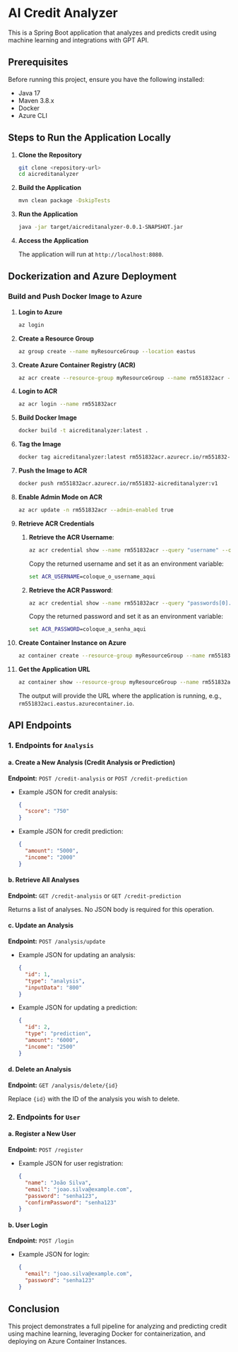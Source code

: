 
# AI Credit Analyzer

This is a Spring Boot application that analyzes and predicts credit using machine learning and integrations with GPT API.

## Prerequisites

Before running this project, ensure you have the following installed:

- Java 17
- Maven 3.8.x
- Docker
- Azure CLI

## Steps to Run the Application Locally

1. **Clone the Repository**

   ```bash
   git clone <repository-url>
   cd aicreditanalyzer
   ```

2. **Build the Application**

   ```bash
   mvn clean package -DskipTests
   ```

3. **Run the Application**

   ```bash
   java -jar target/aicreditanalyzer-0.0.1-SNAPSHOT.jar
   ```

4. **Access the Application**

   The application will run at `http://localhost:8080`.

## Dockerization and Azure Deployment

### Build and Push Docker Image to Azure

1. **Login to Azure**

   ```bash
   az login
   ```

2. **Create a Resource Group**

   ```bash
   az group create --name myResourceGroup --location eastus
   ```

3. **Create Azure Container Registry (ACR)**

   ```bash
   az acr create --resource-group myResourceGroup --name rm551832acr --sku Basic
   ```

4. **Login to ACR**

   ```bash
   az acr login --name rm551832acr
   ```

5. **Build Docker Image**

   ```bash
   docker build -t aicreditanalyzer:latest .
   ```

6. **Tag the Image**

   ```bash
   docker tag aicreditanalyzer:latest rm551832acr.azurecr.io/rm551832-aicreditanalyzer:v1
   ```

7. **Push the Image to ACR**

   ```bash
   docker push rm551832acr.azurecr.io/rm551832-aicreditanalyzer:v1
   ```

8. **Enable Admin Mode on ACR**

   ```bash
   az acr update -n rm551832acr --admin-enabled true
   ```

9. **Retrieve ACR Credentials**

   1. **Retrieve the ACR Username**:

      ```bash
      az acr credential show --name rm551832acr --query "username" --output tsv
      ```

      Copy the returned username and set it as an environment variable:

      ```cmd
      set ACR_USERNAME=coloque_o_username_aqui
      ```

   2. **Retrieve the ACR Password**:

      ```bash
      az acr credential show --name rm551832acr --query "passwords[0].value" --output tsv
      ```

      Copy the returned password and set it as an environment variable:

      ```cmd
      set ACR_PASSWORD=coloque_a_senha_aqui
      ```

10. **Create Container Instance on Azure**

    ```bash
    az container create --resource-group myResourceGroup --name rm551832aci     --image rm551832acr.azurecr.io/rm551832-aicreditanalyzer:v1     --cpu 1 --memory 1     --registry-login-server rm551832acr.azurecr.io     --registry-username %ACR_USERNAME%     --registry-password %ACR_PASSWORD%     --ports 8080 --dns-name-label rm551832aci
    ```

11. **Get the Application URL**

    ```bash
    az container show --resource-group myResourceGroup --name rm551832aci --query ipAddress.fqdn --output tsv
    ```

    The output will provide the URL where the application is running, e.g., `rm551832aci.eastus.azurecontainer.io`.

## API Endpoints

### 1. Endpoints for `Analysis`

#### a. Create a New Analysis (Credit Analysis or Prediction)

**Endpoint:** `POST /credit-analysis` or `POST /credit-prediction`

- Example JSON for credit analysis:

    ```json
    {
      "score": "750"
    }
    ```

- Example JSON for credit prediction:

    ```json
    {
      "amount": "5000",
      "income": "2000"
    }
    ```

#### b. Retrieve All Analyses

**Endpoint:** `GET /credit-analysis` or `GET /credit-prediction`

Returns a list of analyses. No JSON body is required for this operation.

#### c. Update an Analysis

**Endpoint:** `POST /analysis/update`

- Example JSON for updating an analysis:

    ```json
    {
      "id": 1,
      "type": "analysis",
      "inputData": "800"
    }
    ```

- Example JSON for updating a prediction:

    ```json
    {
      "id": 2,
      "type": "prediction",
      "amount": "6000",
      "income": "2500"
    }
    ```

#### d. Delete an Analysis

**Endpoint:** `GET /analysis/delete/{id}`

Replace `{id}` with the ID of the analysis you wish to delete.

### 2. Endpoints for `User`

#### a. Register a New User

**Endpoint:** `POST /register`

- Example JSON for user registration:

    ```json
    {
      "name": "João Silva",
      "email": "joao.silva@example.com",
      "password": "senha123",
      "confirmPassword": "senha123"
    }
    ```

#### b. User Login

**Endpoint:** `POST /login`

- Example JSON for login:

    ```json
    {
      "email": "joao.silva@example.com",
      "password": "senha123"
    }
    ```

## Conclusion

This project demonstrates a full pipeline for analyzing and predicting credit using machine learning, leveraging Docker for containerization, and deploying on Azure Container Instances.
